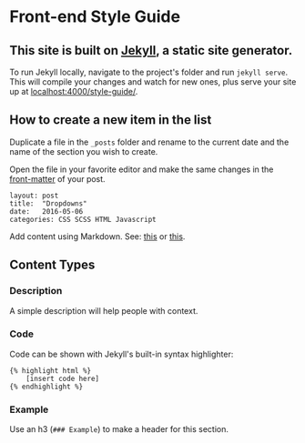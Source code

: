 # Front-end Style Guide

## This site is built on [Jekyll](https://jekyllrb.com/), a static site generator.

To run Jekyll locally, navigate to the project's folder and run `jekyll serve`. This will compile your changes and watch for new ones, plus serve your site up at [localhost:4000/style-guide/](localhost:4000/style-guide/).

## How to create a new item in the list

Duplicate a file in the `_posts` folder and rename to the current date and the name of the section you wish to create.

Open the file in your favorite editor and make the same changes in the [front-matter](https://jekyllrb.com/docs/frontmatter/) of your post.

	layout: post
	title:  "Dropdowns"
	date:   2016-05-06
	categories: CSS SCSS HTML Javascript

Add content using Markdown. See: [this](https://daringfireball.net/projects/markdown/syntax) or [this](https://github.com/adam-p/markdown-here/wiki/Markdown-Cheatsheet).

## Content Types

### Description

A simple description will help people with context.

### Code

Code can be shown with Jekyll's built-in syntax highlighter:

	{% highlight html %}
		[insert code here]
	{% endhighlight %}

### Example

Use an h3 (`### Example`) to make a header for this section.